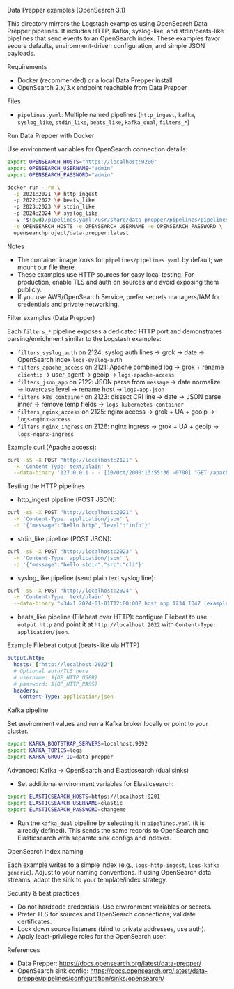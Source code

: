 Data Prepper examples (OpenSearch 3.1)

This directory mirrors the Logstash examples using OpenSearch Data Prepper pipelines. It includes HTTP, Kafka, syslog-like, and stdin/beats-like pipelines that send events to an OpenSearch index. These examples favor secure defaults, environment-driven configuration, and simple JSON payloads.

Requirements
- Docker (recommended) or a local Data Prepper install
- OpenSearch 2.x/3.x endpoint reachable from Data Prepper

Files
- `pipelines.yaml`: Multiple named pipelines (`http_ingest`, `kafka`, `syslog_like`, `stdin_like`, `beats_like`, `kafka_dual`, `filters_*`)

Run Data Prepper with Docker

Use environment variables for OpenSearch connection details:

```bash
export OPENSEARCH_HOSTS="https://localhost:9200"
export OPENSEARCH_USERNAME="admin"
export OPENSEARCH_PASSWORD="admin"

docker run --rm \
  -p 2021:2021 \# http_ingest
  -p 2022:2022 \# beats_like
  -p 2023:2023 \# stdin_like
  -p 2024:2024 \# syslog_like
  -v "$(pwd)/pipelines.yaml:/usr/share/data-prepper/pipelines/pipelines.yaml:ro" \
  -e OPENSEARCH_HOSTS -e OPENSEARCH_USERNAME -e OPENSEARCH_PASSWORD \
  opensearchproject/data-prepper:latest
```

Notes
- The container image looks for `pipelines/pipelines.yaml` by default; we mount our file there.
- These examples use HTTP sources for easy local testing. For production, enable TLS and auth on sources and avoid exposing them publicly.
- If you use AWS/OpenSearch Service, prefer secrets managers/IAM for credentials and private networking.

Filter examples (Data Prepper)

Each `filters_*` pipeline exposes a dedicated HTTP port and demonstrates parsing/enrichment similar to the Logstash examples:

- `filters_syslog_auth` on 2124: syslog auth lines → grok → date → OpenSearch index `logs-syslog-auth`
- `filters_apache_access` on 2121: Apache combined log → grok + rename `clientip` → user_agent → geoip → `logs-apache-access`
- `filters_json_app` on 2122: JSON parse from `message` → date normalize → lowercase level → rename host → `logs-app-json`
- `filters_k8s_container` on 2123: dissect CRI line → date → JSON parse inner → remove temp fields → `logs-kubernetes-container`
- `filters_nginx_access` on 2125: nginx access → grok + UA + geoip → `logs-nginx-access`
- `filters_nginx_ingress` on 2126: nginx ingress → grok + UA + geoip → `logs-nginx-ingress`

Example curl (Apache access):
```bash
curl -sS -X POST "http://localhost:2121" \
  -H 'Content-Type: text/plain' \
  --data-binary '127.0.0.1 - - [10/Oct/2000:13:55:36 -0700] "GET /apache_pb.gif HTTP/1.0" 200 2326 "http://www.example.com/start.html" "Mozilla/4.08 [en] (Win98; I ;Nav)"'
```

Testing the HTTP pipelines

- http_ingest pipeline (POST JSON):
```bash
curl -sS -X POST "http://localhost:2021" \
  -H 'Content-Type: application/json' \
  -d '{"message":"hello http","level":"info"}'
```

- stdin_like pipeline (POST JSON):
```bash
curl -sS -X POST "http://localhost:2023" \
  -H 'Content-Type: application/json' \
  -d '{"message":"hello stdin","src":"cli"}'
```

- syslog_like pipeline (send plain text syslog line):
```bash
curl -sS -X POST "http://localhost:2024" \
  -H 'Content-Type: text/plain' \
  --data-binary "<34>1 2024-01-01T12:00:00Z host app 1234 ID47 [exampleSDID@32473 iut=3 eventSource=Application] starting"
```

- beats_like pipeline (Filebeat over HTTP): configure Filebeat to use `output.http` and point it at `http://localhost:2022` with `Content-Type: application/json`.

Example Filebeat output (beats-like via HTTP)

```yaml
output.http:
  hosts: ["http://localhost:2022"]
  # Optional auth/TLS here
  # username: ${OP_HTTP_USER}
  # password: ${OP_HTTP_PASS}
  headers:
    Content-Type: application/json
```

Kafka pipeline

Set environment values and run a Kafka broker locally or point to your cluster.

```bash
export KAFKA_BOOTSTRAP_SERVERS=localhost:9092
export KAFKA_TOPICS=logs
export KAFKA_GROUP_ID=data-prepper
```

Advanced: Kafka → OpenSearch and Elasticsearch (dual sinks)

- Set additional environment variables for Elasticsearch:
```bash
export ELASTICSEARCH_HOSTS=https://localhost:9201
export ELASTICSEARCH_USERNAME=elastic
export ELASTICSEARCH_PASSWORD=changeme
```

- Run the `kafka_dual` pipeline by selecting it in `pipelines.yaml` (it is already defined). This sends the same records to OpenSearch and Elasticsearch with separate sink configs and indexes.

OpenSearch index naming

Each example writes to a simple index (e.g., `logs-http-ingest`, `logs-kafka-generic`). Adjust to your naming conventions. If using OpenSearch data streams, adapt the sink to your template/index strategy.

Security & best practices
- Do not hardcode credentials. Use environment variables or secrets.
- Prefer TLS for sources and OpenSearch connections; validate certificates.
- Lock down source listeners (bind to private addresses, use auth).
- Apply least-privilege roles for the OpenSearch user.

References
- Data Prepper: https://docs.opensearch.org/latest/data-prepper/
- OpenSearch sink config: https://docs.opensearch.org/latest/data-prepper/pipelines/configuration/sinks/opensearch/


